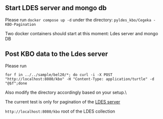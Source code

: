 ## Start LDES server and mongo db

Please run ```docker compose up -d``` under the directory: ```pyldes_kbo/Cegeka -KBO-Pagination```

Two docker containers should start at this moment: Ldes server and mongo DB

## Post KBO data to the Ldes server

Please run 

```for f in ../../sample/bel20/*; do curl -i -X POST "http://localhost:8080/kbo" -H "Content-Type: application/turtle" -d "@$f";done```

Also modify the directory accordingly based on your setup.\

The current test is only for pagination of the [LDES server](https://github.com/Informatievlaanderen/VSDS-LDESServer4J)

```http://localhost:8080/kbo``` root of the LDES collection
